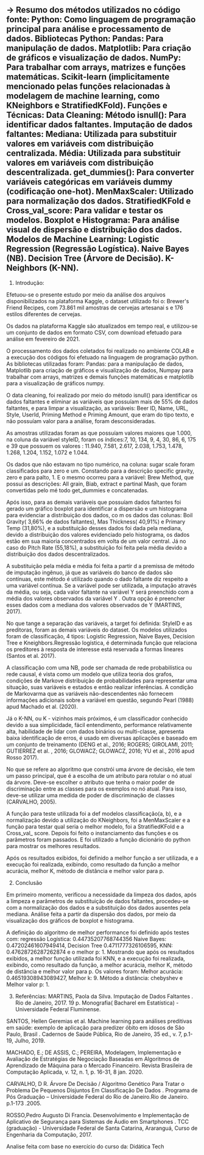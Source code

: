 -> Resumo dos métodos utilizados no código fonte:
Python: Como linguagem de programação principal para análise e processamento de dados.
Bibliotecas Python:
Pandas: Para manipulação de dados.
Matplotlib: Para criação de gráficos e visualização de dados.
NumPy: Para trabalhar com arrays, matrizes e funções matemáticas.
Scikit-learn (implicitamente mencionado pelas funções relacionadas à modelagem de machine learning, como KNeighbors e StratifiedKFold).
Funções e Técnicas:
Data Cleaning:
Método isnull(): Para identificar dados faltantes.
Imputação de dados faltantes:
Mediana: Utilizada para substituir valores em variáveis com distribuição centralizada.
Média: Utilizada para substituir valores em variáveis com distribuição descentralizada.
get_dummies(): Para converter variáveis categóricas em variáveis dummy (codificação one-hot).
MenMaxScaler: Utilizado para normalização dos dados.
StratifiedKFold e Cross_val_score: Para validar e testar os modelos.
Boxplot e Histograma: Para análise visual de dispersão e distribuição dos dados.
Modelos de Machine Learning:
Logistic Regression (Regressão Logística).
Naive Bayes (NB).
Decision Tree (Árvore de Decisão).
K-Neighbors (K-NN).
------------------------------------------------------------------------------------------

1. Introdução:

Efetuou-se o presente estudo por meio da análise dos arquivos
disponibilizados na plataforma Kaggle, o dataset utilizado foi o: Brewer's Friend
Recipes, com 73.861 mil amostras de cervejas artesanai s e 176 estilos diferentes de
cervejas.

Os dados na plataforma Kaggle são atualizados em tempo real, e utilizou-se
um conjunto de dados em formato CSV, com download efetuado para análise em
fevereiro de 2021.

O processamento dos dados coletados foi realizado no ambiente COLAB e a
execução dos códigos foi efetuado na linguagem de programação python. As
bibliotecas utilizadas foram: Pandas: para a manipulação de dados, Matplotlib para
criação de gráficos e visualização de dados, Numpay para trabalhar com arrays,
matrizes e demais funções matemáticas e matplotlib para a visualização de gráficos
numpy.

O data cleaning, foi realizado por meio do método isnull() para identificar os
dados faltantes e eliminar as variáveis que possuíam mais de 55% de dados
faltantes, e para limpar a visualização, as variáveis: Beer ID, Name, URL, Style,
UserId, Priming Method e Priming Amount, que eram do tipo texto, e não possuíam
valor para a análise, foram desconsideradas.

As amostras utilizadas foram as que possuíam valores maiores que 1.000, na
coluna da variável styleID, foram os índices:7, 10, 134, 9, 4, 30, 86, 6, 175 e 39 que
possuem os valores : 11.940, 7.581, 2.617, 2.038, 1.753, 1.478, 1.268, 1.204, 1.152,
1.072 e 1.044.

Os dados que não estavam no tipo numérico, na coluna: sugar scale foram
classificados para zero e um. Constando para a descrição specific gravity, zero e
para palto, 1. E o mesmo ocorreu para a variável: Brew Method, que possui as
descrições: All grain, Biab, extract e partinal Mash, que foram convertidas pelo
mé todo get_dummies e concatenadas.

Após isso, para as demais variáveis que possuíam dados faltantes foi gerado
um gráfico boxplot para identificar a dispersão e um histograma para evidenciar a
distribuição dos dados, co m os dados das colunas: Boil Gravity( 3,66% de dados
faltantes), Mas Thickness( 40,91%) e Primary Temp (31,80%), e a substituição
desses dados foi dada pela mediana, devido a distribuição dos valores evidenciado
pelo histograma, os dados estão em sua maioria concentrados em volta de um valor
central. Já no caso do Pitch Rate (55,18%), a substituição foi feita pela média devido
a distribuição dos dados descentralizados.

A substituição pela média e média foi feita a partir d a premissa de método de
imputação ingênuo, já que as variáveis do banco de dados são contínuas, este
método é utilizado quando o dado faltante diz respeito a uma variável contínua. Se a
variável pode ser utilizada, a imputação através da média, ou seja, cada valor
faltante na variável Y será preenchido com a média dos valores observados da
variável Y . Outra opção é preencher esses dados com a mediana dos valores
observados de Y (MARTINS, 2017).

No que tange a separação das variáveis, a target foi definida: StyleID e as
preditoras, foram as demais variáveis do dataset. Os modelos utilizados foram de
classificação, 4 tipos: Logistic Regression, Naive Bayes, Decision Tree e
Kneighbors.Regressão logística, é determinada função que relaciona os preditores à
resposta de interesse está reservada a formas lineares (Santos et al. 2017).

A classificação com uma NB, pode ser chamada de rede probabilística ou
rede causal, é vista como um modelo que utiliza teoria dos grafos, condições de
Markove distribuição de probabilidades para representar uma situação, suas
variáveis e estados e então realizar inferências. A condição de Markovarma que as
variáveis não-descendentes não fornecem informações adicionais sobre a variável
em questão, segundo Pearl (1988) apud Machado et al. (2020).

Já o K-NN, ou K - vizinhos mais próximos, é um classificador conhecido
devido a sua simplicidade, fácil entendimento, performance relativamente alta,
habilidade de lidar com dados binários ou multi-classe, apresenta baixa identificação
de erros, é usado em diversas aplicações e baseado em um conjunto de
treinamento (DENG et al., 2016; ROGERS; GIROLAMI, 2011; GUTIERREZ et al. ,
2016; GLOWACZ; GLOWACZ, 2016; YU et al., 2016 apud Rosso 2017).

No que se refere ao algoritmo que constrói uma árvore de decisão, ele tem
um passo principal, que é a escolha de um atributo para rotular o nó atual da árvore.
Deve-se escolher o atributo que tenha o maior poder de discriminação entre as
classes para os exemplos no nó atual. Para isso, deve-se utilizar uma medida de
poder de discriminação de classes (CARVALHO, 2005).

A função para teste utilizada foi a def modelos classificação(a, b), e a
normalização devido a utilização do KNeighbors, foi a MenMaxScaler e a função
para testar qual seria o melhor modelo, foi a StratifiedKFold e a Cross_val_ score.
Depois foi feito o instanciamento das funções e os parâmetros foram passados. E foi
utilizado a função dicionário do python para mostrar os melhores resultados.

Após os resultados exibidos, foi definido a melhor função a ser utilizada, e a
execução foi realizada, exibindo, como resultado da função a melhor acurácia,
melhor K, método de distância e melhor valor para p.

2. Conclusão

Em primeiro momento, verificou a necessidade da limpeza dos dados, após a
limpeza e parâmetros de substituição de dados faltantes, procedeu-se com a
normalização dos dados e a substituição dos dados ausentes pela mediana. Análise
feita a partir da dispersão dos dados, por meio da visualização dos gráficos de
boxplot e histograma.

A definição do algoritmo de melhor performance foi definido após testes com:
regressão Logística: 0.44735207768744356 Naive Bayes: 0.47202461607949414,
Decision Tree 0.4711777326106595, KNN: 0.47628726287262874 e o melhor p: 1.
Mostrando que após os resultados exibidos, a melhor função utilizada foi
KNN, e a execução foi realizada, exibindo, como resultado da função, a melhor
acurácia, melhor K, método de distância e melhor valor para p. Os valores foram:
Melhor acurácia: 0.46519308943089427, Melhor k: 9. Método a distância:
chebyshev e Melhor valor p: 1.


3. Referências:
MARTINS, Paola da Silva. Imputação de Dados Faltantes . Rio de Janeiro, 2017.
19 p. Monografia( Bacharel em Estatística) - Universidade Federal Fluminense.

SANTOS, Hellen Geremias et al. Machine learning para análises preditivas em
saúde: exemplo de aplicação para predizer óbito em idosos de São Paulo,
Brasil . Cadernos de Saúde Pública, Rio de Janeiro, 35 ed., v. 7, p.1-19, Julho,
2019.

MACHADO, E.; DE ASSIS, C.; PEREIRA, Modelagem, Implementação e  Avaliação de Estratégias de Negociação Baseadas em Algoritmos de  Aprendizado de Máquina para o Mercado Financeiro. Revista Brasileira de  Computação Aplicada, v. 12, n. 1, p. 16-31, 8 jan. 2020.  

CARVALHO, D R. Árvore De Decisão / Algoritmo Genético Para Tratar o  Problema De Pequenos Disjuntos Em Classificação De Dados . Programa de Pós  Graduação – Universidade Federal do Rio de Janeiro.Rio de Janeiro. p.1-173 .2005.  

ROSSO,Pedro Augusto Di Francia. Desenvolvimento e Implementação de  Aplicativo de Segurança para Sistemas de Áudio em Smartphones . TCC  (graduação) - Universidade Federal de Santa Catarina, Araranguá, Curso de  Engenharia da Computação, 2017.  

Analise feita com base no exercício do curso da: Didática Tech
